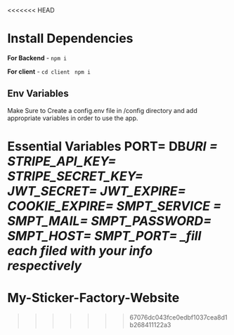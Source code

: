 <<<<<<< HEAD
# Install Dependencies

**For Backend** - `npm i`

**For client** - `cd client` ` npm i`

## Env Variables

Make Sure to Create a config.env file in /config directory and add appropriate variables in order to use the app.

**Essential Variables**
PORT=
DB*URI =
STRIPE_API_KEY=
STRIPE_SECRET_KEY=
JWT_SECRET=
JWT_EXPIRE=
COOKIE_EXPIRE=
SMPT_SERVICE =
SMPT_MAIL=
SMPT_PASSWORD=
SMPT_HOST=
SMPT_PORT=
\_fill each filed with your info respectively*
=======
# My-Sticker-Factory-Website
>>>>>>> 67076dc043fce0edbf1037cea8d1b268411122a3
